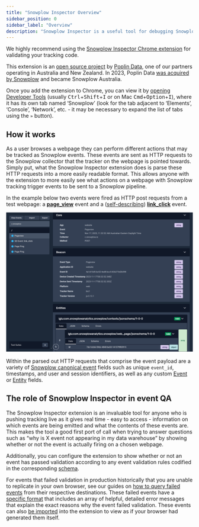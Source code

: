 ```yaml
---
title: "Snowplow Inspector Overview"
sidebar_position: 0
sidebar_label: "Overview"
description: "Snowplow Inspector is a useful tool for debugging Snowplow events on webpages and more"
---
```


We highly recommend using the [Snowplow Inspector Chrome extension](https://chrome.google.com/webstore/detail/snowplow-inspector/maplkdomeamdlngconidoefjpogkmljm?hl=en) for validating your tracking code.

This extension is an [open source project](https://github.com/poplindata/chrome-snowplow-inspector) by [Poplin Data](https://poplindata.com/), one of our partners operating in Australia and New Zealand.
In 2023, Poplin Data [was acquired by Snowplow](https://snowplow.io/blog/snowplow-acquires-poplin-data/) and became Snowplow Australia.

Once you add the extension to Chrome, you can view it by [opening Developer Tools](https://developer.chrome.com/docs/devtools/open/) (usually <kbd>Ctrl</kbd>+<kbd>Shift</kbd>+<kbd>I</kbd> or on Mac <kbd>Cmd</kbd>+<kbd>Option</kbd>+<kbd>I</kbd>), where it has its own tab named ‘Snowplow’ (look for the tab adjacent to ‘Elements’, ‘Console’, ‘Network’, etc. - it may be necessary to expand the list of tabs using the `»` button). 

## How it works

As a user browses a webpage they can perform different actions that may be tracked as Snowplow events.
These events are sent as HTTP requests to the Snowplow collector that the tracker on the webpage is pointed towards.
Simply put, what the Snowplow Inspector extension does is parse these HTTP requests into a more easily readable format.
This allows anyone with the extension to more easily see what actions on a webpage with Snowplow tracking trigger events to be sent to a Snowplow pipeline. 

In the example below two events were fired as HTTP post requests from a test webpage: a [**page_view**](/docs/understanding-your-pipeline/canonical-event/index.md#page-views) event and a ([self-describing](/docs/understanding-your-pipeline/events/index.md#self-describing-events)) [**link_click**](/docs/collecting-data/collecting-from-own-applications/javascript-trackers/web-tracker/plugins/link-click-tracking/index.md) event. 

![A screenshot of the Snowplow Inspector extension listing two events observed on the current page. A page_view event is selected, detailing the properties collected as a part of that event.](../images/using-poplin-chrome-extension.png)

Within the parsed out HTTP requests that comprise the event payload are a variety of [Snowplow canonical event](/docs/understanding-your-pipeline/canonical-event/index.md) fields such as unique `event_id`, timestamps, and user and session identifiers, as well as any custom [Event](/docs/understanding-your-pipeline/events/index.md#self-describing-events) or [Entity](/docs/understanding-your-pipeline/entities/index.md) fields.

## The role of Snowplow Inspector in event QA

The Snowplow Inspector extension is an invaluable tool for anyone who is pushing tracking live as it gives real time - easy to access - information on which events are being emitted and what the contents of these events are.
This makes the tool a good first port of call when trying to answer questions such as “why is X event not appearing in my data warehouse” by showing whether or not the event is actually firing on a chosen webpage.  

Additionally, you can configure the extension to show whether or not an event has passed validation according to any event validation rules codified in the corresponding [schema](/docs/understanding-your-pipeline/schemas/index.md).

For events that failed validation in production historically that you are unable to replicate in your own browser, see our guides on [how to query failed events](/docs/managing-data-quality/exploring-failed-events/querying/index.md) from their respective destinations.
These failed events have a [specific format](/docs/understanding-your-pipeline/failed-events/index.md) that includes an array of helpful, detailed error messages that explain the exact reasons why the event failed validation.
These events can also [be imported](/docs/testing-debugging/snowplow-inspector/importing-events/index.md#importing-failed-events) into the extension to view as if your browser had generated them itself.

